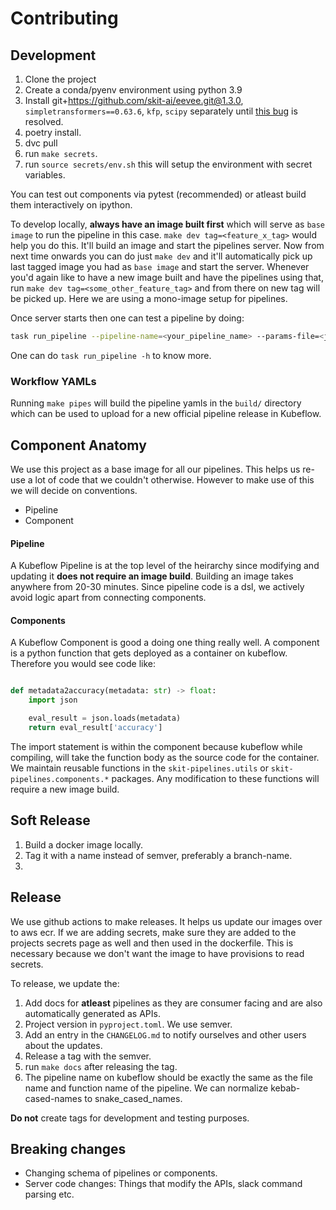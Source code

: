 # Contributing

## Development

1. Clone the project
2. Create a conda/pyenv environment using python 3.9
3. Install git+https://github.com/skit-ai/eevee.git@1.3.0, `simpletransformers==0.63.6`, `kfp`, `scipy` separately until [this bug](https://github.com/skit-ai/skit-pipelines/issues/32) is resolved.
4. poetry install.
5. dvc pull
6. run `make secrets`.
7. run `source secrets/env.sh` this will setup the environment with secret variables.

You can test out components via pytest (recommended) or atleast build them interactively on ipython.

To develop locally, **always have an image built first** which will serve as `base image` to run the pipeline in this case. `make dev tag=<feature_x_tag>` would help you do this. It'll build an image and start the pipelines server. Now from next time onwards you can do just `make dev` and it'll automatically pick up last tagged image you had as `base image` and start the server. Whenever you'd again like to have a new image built and have the pipelines using that, run `make dev tag=<some_other_feature_tag>` and from there on new tag will be picked up. Here we are using a mono-image setup for pipelines.

Once server starts then one can test a pipeline by doing:
 ```bash
 task run_pipeline --pipeline-name=<your_pipeline_name> --params-file=<json_file_path_for_pipeline_params>
 ```
One can do `task run_pipeline -h` to know more.

### Workflow YAMLs 
Running `make pipes`  will build the pipeline yamls in the `build/` directory which can be used to upload for a new official pipeline release in Kubeflow.

## Component Anatomy

We use this project as a base image for all our pipelines. This helps us re-use a lot of code that we couldn't otherwise.
However to make use of this we will decide on conventions.

- Pipeline
- Component

#### Pipeline

A Kubeflow Pipeline is at the top level of the heirarchy since modifying and updating it **does not require an image build**.
Building an image takes anywhere from 20-30 minutes. Since pipeline code is a dsl, we actively avoid logic apart from connecting components.

#### Components

A Kubeflow Component is good a doing one thing really well. A component is a python function that gets deployed as a container on kubeflow.
Therefore you would see code like:

```python

def metadata2accuracy(metadata: str) -> float:
    import json

    eval_result = json.loads(metadata)
    return eval_result['accuracy']
```

The import statement is within the component because kubeflow while compiling, will take the function body as the source code for the container.
We maintain reusable functions in the `skit-pipelines.utils` or `skit-pipelines.components.*` packages. Any modification to these functions will require a new image build.

## Soft Release

1. Build a docker image locally.
2. Tag it with a name instead of semver, preferably a branch-name.
3. 

## Release

We use github actions to make releases. It helps us update our images over to aws ecr. If we are adding secrets, make sure they are added to the projects secrets page as well and then used in the dockerfile. This is necessary because we don't want the image to have provisions to read secrets.

To release, we update the:

1. Add docs for **atleast** pipelines as they are consumer facing and are also automatically generated as APIs.
2. Project version in `pyproject.toml`. We use semver.
3. Add an entry in the `CHANGELOG.md` to notify ourselves and other users about the updates.
4. Release a tag with the semver.
5. run `make docs` after releasing the tag.
6. The pipeline name on kubeflow should be exactly the same as the file name and function name of the pipeline. We can normalize kebab-cased-names to snake_cased_names.

**Do not** create tags for development and testing purposes.


## Breaking changes

- Changing schema of pipelines or components.
- Server code changes: Things that modify the APIs, slack command parsing etc.
